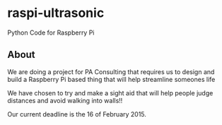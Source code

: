 raspi-ultrasonic
================

Python Code for Raspberry Pi

## About

We are doing a project for PA Consulting that requires us to design and
build a Raspberry Pi based thing that will help streamline someones life

We have chosen to try and make a sight aid that will help people judge
distances and avoid walking into walls!!

Our current deadline is the 16 of February 2015.
